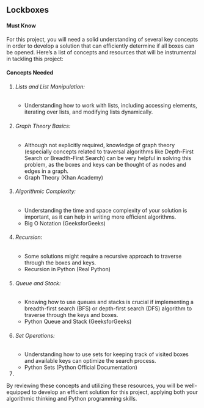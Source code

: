 ## Lockboxes
<h4>Must Know</h4>

<p>For this project, you will need a solid understanding of several key concepts in order to develop a solution that can efficiently determine if all boxes can be opened. Here’s a list of concepts and resources that will be instrumental in tackling this project:</p>

<h4>Concepts Needed</h4>
<ol>
<li>
<h6>Lists and List Manipulation:</h6>
<ul><li>
Understanding how to work with lists, including accessing elements, iterating over lists, and modifying lists dynamically.
</li></ul></li>
<li>
<h6>Graph Theory Basics:</h6>
<ul><li>
Although not explicitly required, knowledge of graph theory (especially concepts related to traversal algorithms like Depth-First Search or Breadth-First Search) can be very helpful in solving this problem, as the boxes and keys can be thought of as nodes and edges in a graph.</li>
<li>Graph Theory (Khan Academy)</li>
</ul></li>
<li>
<h6>Algorithmic Complexity:</h6>
<ul><li>
Understanding the time and space complexity of your solution is important, as it can help in writing more efficient algorithms.</li>
<li>Big O Notation (GeeksforGeeks)</li>
</ul></li>
<li>
<h6>Recursion:</h6>
<ul><li>
Some solutions might require a recursive approach to traverse through the boxes and keys.</li>
<li>Recursion in Python (Real Python)</li></ul></li>
<li>
<h6>Queue and Stack:</h6>
<ul><li>
Knowing how to use queues and stacks is crucial if implementing a breadth-first search (BFS) or depth-first search (DFS) algorithm to traverse through the keys and boxes.</li>
<li>Python Queue and Stack (GeeksforGeeks)
</li></ul></li>
<li>
<h6>Set Operations:</h6>
<ul><li>
Understanding how to use sets for keeping track of visited boxes and available keys can optimize the search process.</li>
<li>Python Sets (Python Official Documentation)
</li>
</ul></li>
<li>
</ol>
<p>By reviewing these concepts and utilizing these resources, you will be well-equipped to develop an efficient solution for this project, applying both your algorithmic thinking and Python programming skills.</p>